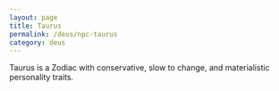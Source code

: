 ```yaml
---
layout: page
title: Taurus
permalink: /deus/npc-taurus
category: deus
---
```

Taurus is a Zodiac with conservative, slow to change, and materialistic personality traits.
